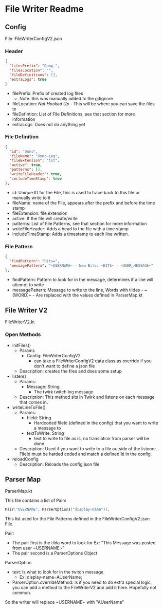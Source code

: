 # File Writer Readme

## Config

File: FileWriterConfigV2.json

### Header

```json
{
  "filesPrefix": "Dump_",
  "filesLocation": "",
  "fileDefinitions": [],
  "extraLogs": true
}
```

* filePrefix: Prefix of created log files
  * Note: this was manually added to the gitignore
* fileLocation: *Not Hooked Up* - This will be where you can save the files to
* fileDefintion: List of File Definitions, see that section for more information
* extraLogs: Does not do anything yet

### File Definition
```json
{
  "id": "Dono",
  "fileName": "Dono-Log",
  "fileExtension": "txt",
  "active": true,
  "patterns": [],
  "writeFileHeader": true,
  "includeTimeStamp": true
},
```

* id: Unique ID for the File, this is used to trace back to this file or manually write to it
* fileName: name of the File, appears after the prefix and before the time stamp
* fileExtension: file extension
* active: If the file will create/write
* patterns: List of File Patterns, see that section for more information
* writeFileHeader: Adds a head to the file with a time stamp
* includeTimeStamp: Adds a timestamp to each line written. 

### File Pattern
```json
{
  "findPattern": "bits=",
  "messagePattern": "~USERNAME~ - New Bits: ~BITS~ - ~USER_MESSAGE~"
},
```
* findPattern: Pattern to look for in the message, determines if a line will attempt to write
* messagePattern: Message to write to the line, Words with tildes - ~(WORD)~ - Are replaced with the values defined in ParserMap.kt

## File Writer V2

FileWriterV2.kt

### Open Methods

* initFiles()
  * Params
    * Config: FileWriterConfigV2
      * can take a FileWriterConfigV2 data class as override if you don't want to define a json file
  * Description: creates the files and does some setup 
* listen()
  * Params: 
    * Message: String
      * The twirk twitch log message
  * Description: This method sits in Twirk and listens on each message that comes in.
* writeLineToFile()
  * Params:
    * fileId: String
      * Hardcoded fileId (defined in the config) that you want to write a message to
    * textToWrite: String
      * text to write to file as is, no translation from parser will be done
  * Description: Used if you want to write to a file outside of the listener. FileId must be harded coded and match a defined Id in the config. 
* reloadConfig
  * Description: Reloads the config json file

## Parser Map

ParserMap.kt

This file contains a list of Pairs
```kotlin
Pair("USERNAME", ParserOptions("display-name")),
```

This list used for the File Patterns defined in the FileWriterConfigV2.json File.

Pair:
* The pair first is the tilda word to look for 
Ex: "This Message was posted from user ~USERNAME~"
* The pair second is a ParserOptions Object 

ParserOption
* text: is what to look for in the twitch message.
  * Ex: display-name=AUserName;
* ParserOption.overrideMethod: Is if you need to do extra special logic, you can add a method to the FileWriterV2 and add it here. Hopefully not common. 

So the writer will replace ~USERNAME~ with "AUserName"